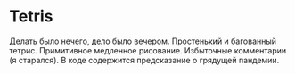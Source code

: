 # Tetris
Делать было нечего, дело было вечером.
Простенький и багованный тетрис.
Примитивное медленное рисование.
Избыточные комментарии (я старался).
В коде содержится предсказание о грядущей пандемии.
